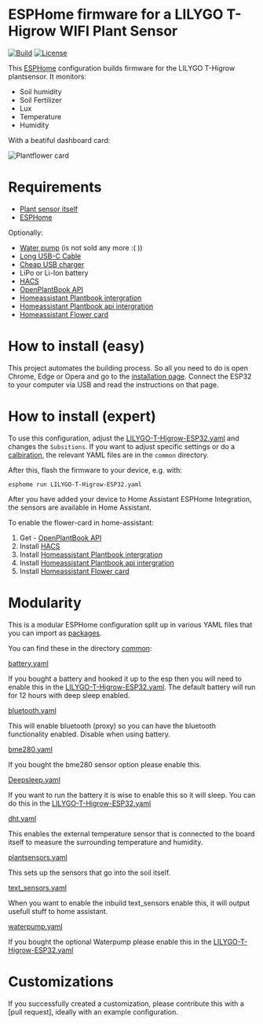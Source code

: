 # ESPHome firmware for a LILYGO T-Higrow WIFI Plant Sensor

[![Build](https://github.com/bruvv/LILYGO-T-Higrow-Esphome/actions/workflows/build.yml/badge.svg)](https://github.com/bruvv/LILYGO-T-Higrow-Esphome/actions/workflows/build.yml)
[![License](https://img.shields.io/github/license/bruvv/LILYGO-T-Higrow-Esphome.svg)](https://github.com/bruvv/LILYGO-T-Higrow-Esphome/blob/main/LICENSE)

This [ESPHome](https://esphome.io/) configuration builds firmware for the LILYGO T-Higrow plantsensor. It monitors:

- Soil humidity
- Soil Fertilizer
- Lux
- Temperature
- Humidity

With a beatiful dashboard card:

![Plantflower card](https://user-images.githubusercontent.com/203184/183286657-824a0e7f-a140-4d8e-8d6a-387070419dfd.png)

# Requirements

- [Plant sensor itself](https://s.click.aliexpress.com/e/_ongLgQM)
- [ESPHome](https://esphome.io/)

Optionally:

- [Water pump](https://s.click.aliexpress.com/e/_DefUZbV) (is not sold any more :( ))
- [Long USB-C Cable](https://s.click.aliexpress.com/e/_oFPnq9a)
- [Cheap USB charger](https://s.click.aliexpress.com/e/_ombe20g)
- LiPo or Li-Ion battery
- [HACS](https://hacs.xyz/docs/setup/download/)
- [OpenPlantBook API](https://open.plantbook.io/)
- [Homeassistant Plantbook intergration](https://github.com/Olen/homeassistant-plant)
- [Homeassistant Plantbook api intergration](https://github.com/Olen/home-assistant-openplantbook)
- [Homeassistant Flower card](https://github.com/Olen/lovelace-flower-card/tree/new_plant)

# How to install (easy)

This project automates the building process. So all you need to do is open Chrome, Edge or Opera and go to the [installation page](https://bruvv.github.io/LILYGO-T-Higrow-Esphome). Connect the ESP32 to your computer via USB and read the instructions on that page.

# How to install (expert)

To use this configuration, adjust the [LILYGO-T-Higrow-ESP32.yaml](https://github.com/bruvv/LILYGO-T-Higrow-Esphome/blob/main/LILYGO-T-Higrow-ESP32.yaml) and changes the `Subsitions`. If you want to adjust specific settings or do a [calbiration](https://bruvv.github.io/LILYGO-T-Higrow-Esphome/#how-to-calibrate-the-lilygo-t-higrow-wifi-plant-sensor), the relevant YAML files are in the `common` directory.

After this, flash the firmware to your device, e.g. with:

```
esphome run LILYGO-T-Higrow-ESP32.yaml
```

After you have added your device to Home Assistant ESPHome Integration, the sensors are available in Home Assistant.

To enable the flower-card in home-assistant:

1. Get - [OpenPlantBook API](https://open.plantbook.io/)
2. Install [HACS](https://hacs.xyz/docs/setup/download/)
3. Install [Homeassistant Plantbook intergration](https://github.com/Olen/homeassistant-plant)
4. Install [Homeassistant Plantbook api intergration](https://github.com/Olen/home-assistant-openplantbook)
5. Install [Homeassistant Flower card](https://github.com/Olen/lovelace-flower-card/tree/new_plant)

# Modularity

This is a modular ESPHome configuration split up in various YAML files that you can import as [packages](https://esphome.io/guides/configuration-types.html#packages).

You can find these in the directory [common](https://github.com/bruvv/LILYGO-T-Higrow-Esphome/tree/main/common):

[battery.yaml](https://github.com/bruvv/LILYGO-T-Higrow-Esphome/blob/main/common/battery.yaml)

If you bought a battery and hooked it up to the esp then you will need to enable this in the [LILYGO-T-Higrow-ESP32.yaml](https://github.com/bruvv/LILYGO-T-Higrow-Esphome/blob/main/LILYGO-T-Higrow-ESP32.yaml). The default battery will run for 12 hours with deep sleep enabled.

[bluetooth.yaml](https://github.com/bruvv/LILYGO-T-Higrow-Esphome/blob/main/common/bluetooth.yaml)

This will enable bluetooth (proxy) so you can have the bluetooth functionality enabled. Disable when using battery.

[bme280.yaml](https://github.com/bruvv/LILYGO-T-Higrow-Esphome/blob/main/common/bme280.yaml)

If you bought the bme280 sensor option please enable this.

[Deepsleep.yaml](https://github.com/bruvv/LILYGO-T-Higrow-Esphome/blob/main/common/deepsleep.yaml)

If you want to run the battery it is wise to enable this so it will sleep. You can do this in the [LILYGO-T-Higrow-ESP32.yaml](https://github.com/bruvv/LILYGO-T-Higrow-Esphome/blob/main/LILYGO-T-Higrow-ESP32.yaml)

[dht.yaml](https://github.com/bruvv/LILYGO-T-Higrow-Esphome/blob/main/common/dht.yaml)

This enables the external temperature sensor that is connected to the board itself to measure the surrounding temperature and humidity.

[plantsensors.yaml](https://github.com/bruvv/LILYGO-T-Higrow-Esphome/blob/main/common/plantsensors.yaml)

This sets up the sensors that go into the soil itself.

[text_sensors.yaml](https://github.com/bruvv/LILYGO-T-Higrow-Esphome/blob/main/common/text_sensors.yaml)

When you want to enable the inbuild text_sensors enable this, it will output usefull stuff to home assistant.

[waterpump.yaml](https://github.com/bruvv/LILYGO-T-Higrow-Esphome/blob/main/common/waterpump.yaml)

If you bought the optional Waterpump please enable this in the [LILYGO-T-Higrow-ESP32.yaml](https://github.com/bruvv/LILYGO-T-Higrow-Esphome/blob/main/LILYGO-T-Higrow-ESP32.yaml)

# Customizations

If you successfully created a customization, please contribute this with a [pull request], ideally with an example configuration.
